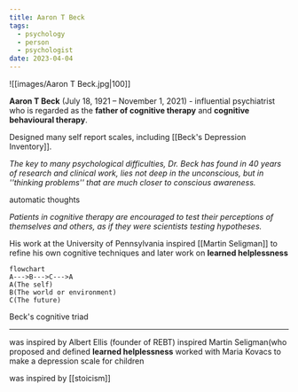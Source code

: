 ```yaml
---
title: Aaron T Beck
tags:
  - psychology
  - person
  - psychologist
date: 2023-04-04
---
```

![[images/Aaron T Beck.jpg|100]]

**Aaron T Beck** (July 18, 1921 – November 1, 2021) - influential psychiatrist who is regarded as the **father of cognitive therapy** and **cognitive behavioural therapy**.

Designed many self report scales, including [[Beck's Depression Inventory]]. 

*The key to many psychological difficulties, Dr. Beck has found in 40 years of research and clinical work, lies not deep in the unconscious, but in ''thinking problems'' that are much closer to conscious awareness.*

automatic thoughts

*Patients in cognitive therapy are encouraged to test their perceptions of themselves and others, as if they were scientists testing hypotheses.*

His work at the University of Pennsylvania inspired [[Martin Seligman]] to refine his own cognitive techniques and later work on **learned helplessness**

```mermaid
flowchart
A--->B--->C--->A
A(The self)
B(The world or environment)
C(The future)
```

Beck's cognitive triad

---

was inspired by Albert Ellis (founder of REBT)
inspired Martin Seligman(who proposed and defined **learned helplessness**
worked with Maria Kovacs to make a depression scale for children

was inspired by [[stoicism]]